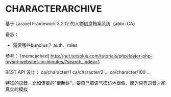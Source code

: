 CHARACTERARCHIVE
================

基于 Laravel Framework 3.2.12 的人物信息档案系统（abbr. CA）

备忘：
- 需要哪些bundlus？ auth、roles


参考：
[memcached] http://net.tutsplus.com/tutorials/php/faster-php-mysql-websites-in-minutes/?search_index=1

REST API 设计：
ca/character/1
ca/character/2
...
ca/character/100
...




特征的录音，比如佳旻的“很新鲜”，要自己把语气模仿地很像，因为只有录音才能真实的模拟
